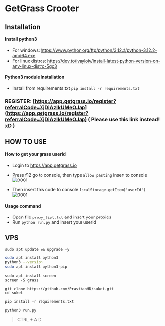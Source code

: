 # GetGrass Crooter
## Installation
#### Install python3
- For windows: https://www.python.org/ftp/python/3.12.2/python-3.12.2-amd64.exe 
- For linux distros: https://dev.to/ivayloiv/install-latest-python-version-on-any-linux-distro-5gc3
#### Python3 module Installation
- Install from requirements.txt
```pip install -r requirements.txt```
### REGISTER: [https://app.getgrass.io/register?referralCode=XjDiAzIkUMeOJap](https://app.getgrass.io/register?referralCode=XjDiAzIkUMeOJap) ( Please use this link instead! xD )
## HOW TO USE
#### How to get your grass userid
- Login to https://app.getgrass.io
- Press f12 go to console, then type ```allow pasting``` insert to console
![0001](https://github.com/im-hanzou/getgrass_bot/blob/main/pasting.JPG)

- Then insert this code to console
```localStorage.getItem('userId')```
![0001](https://github.com/im-hanzou/getgrass_bot/blob/main/userid.JPG)
#### Usage command
- Open file ```proxy_list.txt``` and insert your proxies
- Run ```python run.py``` and insert your userid

<!--
- For multiple accounts and for each of them one proxy
-  insert your accounts user ids to user_id.txt and insert your proxies to proxy_list(all).txt
- Then ```python foreachuser_id_proxy.py```
-->


## VPS

```
sudo apt update && upgrade -y
```

```bash
sudo apt install python3
python3 --version
sudo apt install python3-pip
```

```
sudo apt install screen
screen -S grass
```

```
git clone https://github.com/PrastianHD/suket.git
cd suket
```
```
pip install -r requirements.txt
```

```
python3 run.py
```
> CTRL + A D
